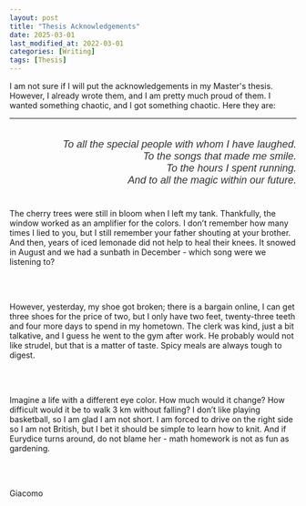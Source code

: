 ```yaml
---
layout: post
title: "Thesis Acknowledgements"
date: 2025-03-01
last_modified_at: 2022-03-01
categories: [Writing]
tags: [Thesis]
---
```


<style>
    .custom_font {
        font-family: 'CMU Serif', sans-serif;
        font-size: 18px;
        color: #333;
    }
</style>

I am not sure if I will put the acknowledgements in my Master's thesis. 
However, I already wrote them, and I am pretty much proud of them. 
I wanted something chaotic, and I got something chaotic. 
Here they are:

---

<p align="right">
<i class="custom_font">
    <br>
    To all the special people with whom I have laughed. <br>
    To the songs that made me smile. <br>
    To the hours I spent running. <br>
    And to all the magic within our future. <br>
    <br>
</i>
</p>

<p class="custom_font">

The cherry trees were still in bloom when I left my tank. 
Thankfully, the window worked as an amplifier for the colors. 
I don’t remember how many times I lied to you, but I still remember your father shouting at your brother. 
And then, years of iced lemonade did not help to heal their knees. 
It snowed in August and we had a sunbath in December - 
which song were we listening to?

<br>
<br>

However, yesterday, my shoe got broken; 
there is a bargain online, I can get three shoes for the price of two, but I only have two feet, twenty-three teeth and four more days to spend in my hometown. 
The clerk was kind, just a bit talkative, and I guess he went to the gym after work. 
He probably would not like strudel, but that is a matter of taste. 
Spicy meals are always tough to digest.

<br>
<br>

Imagine a life with a different eye color. 
How much would it change? 
How difficult would it be to walk 3 km without falling? 
I don’t like playing basketball, so I am glad I am not short. 
I am forced to drive on the right side so I am not British, but I bet it should be simple to learn how to knit. 
And if Eurydice turns around, do not blame her - 
math homework is not as fun as gardening.

<br>
<br>

Giacomo

</p>

